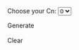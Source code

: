 <script src="https://cdnjs.cloudflare.com/ajax/libs/d3/3.5.6/d3.js"></script>

<br>

<script>
    function makeGraphNodesCycle(size) {
        var resultJson = {
            nodes: [],
            links: []
        };

        var n, i, j, x, y;
        var matrix = [];

        for (n = 0; n < size; n++) {
            resultJson.nodes.push({
                name: n + 1,
                group: n
            });

            matrix.push([]);
            for (x = 0; x < size; x++) {
                matrix[n].push(0);
            }
        }

        matrix[0][1] = 1;
        matrix[0][size - 1] = 1;
        matrix[size - 1][0] = 1;
        matrix[size - 1][size - 2] = 1;

        for (y = 1; y < size - 1; y++) {
            matrix[y - 1][y + 1] = 1;
        }

        for (i = 0; i < matrix.length; i++) {
            for (j = 0; j < matrix.length; j++) {
                if (matrix[i][j] === 1) {
                    resultJson.links.push({
                        source: i,
                        target: j,
                        value: 3
                    })
                }
            }
        }
        return resultJson;
    }

    function getDropDownList(optionList) {
        var combo = $("<select class='subcycles'></select>");

        $.each(optionList, function(i, el) {
            combo.append("<option>" + el + "</option>");
        });

        $("#form #cycles").append(combo);
    }

    /** 
     * Cn is an array of K-graphs [2,2,2] = k2,k2,k2
     * The cycle size is the number of elements in Cn
     *
     * Note: comments referencing "original cycle" mean the 
     * non-converted cycle of size N "old" vertices.
     * The "transformed" cycle is the cycle that has each
     * "new" vertex transformed to K graphs
     */
    function getMatrix(Cn) {
        var matrix = [];

        // count the number of vertices 
        // (dont' just do cycle size * k size, we might have different k sizes at some point)
        var totalCount = 0;
        for (var i = 0; i < Cn.length; i++)
        for (var j = 0; j < Cn[i]; j++)
        totalCount++;

        // we need to calculate a "new index" for each vertex in the original cycle
        var newIndex = 0;

        // we know there are totalCount number of new vertices
        for (var i = 0; i < totalCount; i++) {

            // Cn[i] is the K graph size at this "old" vertex
            for (var j = 0; j < Cn[i]; j++) {

                // initialize the matrix row
                matrix[newIndex] = [];

                // initialize all adjacencies to 0
                for (var k = 0; k < totalCount; k++)
                matrix[newIndex][k] = 0;

                // calculate the shift from [newIndex][0] for this grouping of adjacencies
                var shift = (i - 1) * Cn[(i - 1 + Cn.length) % Cn.length];
                shift = (shift + totalCount) % totalCount;

                // put the shifted group into the matrix
                for (var k = shift; k < shift + 3 * Cn[i]; k++) {
                    var subidx = k % totalCount;
                    if (subidx != newIndex) {
                        matrix[newIndex][subidx] = 1;
                    }
                }

                // increment the next new index
                newIndex++;
            }
        }
        return matrix;
    }



    function clear() {

        d3.select("svg").remove();

    }

    function makeGraphNodes(matrix, matrixInput) {
        var resultJson = {
            nodes: [],
            links: []
        };
        var n, i, j, name, y, counter = 0,
            linkValue;

        for (n = 0; n < matrixInput.length; n++) {
            for (y = 0; y < matrixInput[n]; y++) {
                counter++;
                resultJson.nodes.push({
                    id: counter - 1,
                    name: counter,
                    group: n + 1
                });
            }
        }

        for (i = 0; i < matrix.length; i++) {
            for (j = 0; j < matrix.length; j++) {
                if (matrix[i][j] === 1) {
                    if (resultJson.nodes[i].group === resultJson.nodes[j].group) {
                        linkValue = 20;
                    } else linkValue = 4;

                    resultJson.links.push({
                        source: i,
                        target: j,
                        value: linkValue
                    })

                }
            }
        }

        return resultJson;
        //{
        //"nodes":[
        //{"name":"node0","group":1},
        //"links":[
        //{"source":"node0","target":"node1","value":3}
        //] };  
    }
</script>
<br>
<script src="https://ajax.googleapis.com/ajax/libs/jquery/2.1.3/jquery.min.js"></script>
<br>
<form id="form">Choose your Cn:
    <select id='cycleSize'>
        <option value="0">0</option>
        <option value="3">3</option>
        <option value="4">4</option>
        <option value="5">5</option>
        <option value="6">6</option>
        <option value="7">7</option>
    </select>
    <div id="cycles"></div>
</form>
<div id="generate">Generate</div>
<br>
<div style="width: 960px; height: 500px;" id="graph"><div>
<div id="clear">Clear</div>
<script>
<br>
$('#cycleSize').change(function () {
    var size = parseInt($("#cycleSize").val());
    $(".subcycles").remove();

    $("#form #cycles").html("<p class='subcycles'>Select options: </p>");
    for (var i = 0; i < size; i++) {
        getDropDownList([2, 3, 4, 5]);
    }
    $("#form #cycles").append('<input id="bundle" class="subcycles" type="checkbox">Bundle<br>');
});

$("#generate").click(function () {
    clear();

    // get all the inputs into an array.
    var $inputs = $('#form :input');

    var matrixInput = [];
    $inputs.each(function () {
        matrixInput.push(parseInt($(this).val()));
    });
    var cycleSize = matrixInput.shift();
    var bundleBool = matrixInput.pop();
    bundleBool = $('#bundle').is(':checked');

    (function (cycleSize, bundleBool, matrixInput) {
        var width = 960,
            height = 500;
        var graph = makeGraphNodes(getMatrix(matrixInput), matrixInput);
        var color = d3.scale.category20();

        function myGraph(el) {
            // Add and remove elements on the graph object
            this.addNode = function (node) {
                nodes.push({
                    'id': node.id,
                        'group': node.group
                });
                update();
            }

            this.removeNode = function (id) {
                var i = 0;
                var n = findNode(id);
                while (i < links.length) {
                    if ((links[i]['source'] === n) || (links[i]['target'] == n)) links.splice(i, 1);
                    else i++;
                }
                var index = findNodeIndex(id);
                if (index !== undefined) {
                    nodes.splice(index, 1);
                    update();
                }
            }

            this.addLink = function (link) {
                var sourceNode = findNode(link.source);
                var targetNode = findNode(link.target);

                if ((sourceNode !== undefined) && (targetNode !== undefined)) {
                    links.push({
                        "source": sourceNode,
                            "target": targetNode,
                            "value": link.value
                    });
                    update();
                }
            }


            var findNode = function (id) {
                for (var i = 0; i < nodes.length; i++) {
                    if (nodes[i].id === id) return nodes[i]
                };
            }

            var findNodeIndex = function (id) {
                for (var i = 0; i < nodes.length; i++) {
                    if (nodes[i].id === id) return i
                };
            }

            // set up the D3 visualisation in the specified element
            var w = $("#graph").innerWidth(),
                h = $("#graph").innerHeight();

            var vis = this.vis = d3.select(el).append("svg:svg")
                .attr("width", w)
                .attr("height", h);

            var force = d3.layout.force()
                .gravity(.05)
                .linkDistance(function (d) {
                if (bundleBool) return width / d.value;
                else return width / 4;
            })
                .charge(-400)
                .size([w, h]);

            var nodes = force.nodes(),
                links = force.links();

            var update = function () {

                var link = vis.selectAll("line.link")
                    .data(links, function (d) {
                    return d.source.id + "-" + d.target.id;
                });

                link.enter().insert("line")
                    .attr("class", "link")
                    .style("stroke-width", function (d) {
                    return Math.sqrt(d.value);
                });

                link.exit().remove();

                var node = vis.selectAll("g.node")
                    .data(nodes, function (d) {
                    return d.id;
                });

                var nodeEnter = node.enter().append("g")
                    .attr("class", "node")
                    .call(force.drag);

                nodeEnter.append("text")
                    .attr("class", "nodetext")
                    .attr("dx", 12)
                    .attr("dy", ".35em")
                    .text(function (d) {
                    return d.id
                });

                nodeEnter.append("circle")
                    .attr("class", "node")
                    .attr("r", 12)
                    .style("fill", function (d) {
                    return color(d.group);
                })
                    .call(force.drag);

                node.exit().remove();

                force.on("tick", function () {
                    link.attr("x1", function (d) {
                        return d.source.x;
                    })
                        .attr("y1", function (d) {
                        return d.source.y;
                    })
                        .attr("x2", function (d) {
                        return d.target.x;
                    })
                        .attr("y2", function (d) {
                        return d.target.y;
                    });

                    node.attr("transform", function (d) {
                        return "translate(" + d.x + "," + d.y + ")";
                    });
                });

                // Restart the force layout.
                force.start();
            }

            // Make it all go
            update();
        }
        var includedNodes = new Array();
        mygraph = new myGraph("#graph");
        setTimeout(function () {

            var i, j, y, n, counter = -1;
            for (i = 0; i < cycleSize; i++) {
                for (j = 0; j < matrixInput[i]; j++) {
                    counter++;
                }

                mygraph.addNode(graph.nodes[counter]);
                includedNodes.push(counter);
            }
            for (y = 0; y < graph.links.length; y++) {
                if (includedNodes.indexOf(graph.links[y].source) >= 0 && includedNodes.indexOf(graph.links[y].target) >= 0) {
                    mygraph.addLink(graph.links[y]);
                }
            }
        }, 0);

        setTimeout(function () {
            var i, j, y, n, counter = 0,
                x, newNodes = [];
            for (i = 0; i < cycleSize; i++) {
                for (j = 0; j < matrixInput[i]; j++) {
                    counter++;
                }
            }

            for (x = 0; x < counter; x++) {
                if (includedNodes.indexOf(x) === -1) {
                    mygraph.addNode(graph.nodes[x]);
                    newNodes.push(x);
                }
            }

            for (y = 0; y < graph.links.length; y++) {
                if (newNodes.indexOf(graph.links[y].source) >= 0) {
                    mygraph.addLink(graph.links[y]);
                }
            }
        }, 3000);

        setTimeout(function () {
            function splitMatrix(matrix, ksize) {
                var splits = [];
                for (var i = 1; i <= ksize; i += 2) {

                    // create a new copy of matrix as new split
                    var split = [];
                    for (var j = 0; j < matrix.length; j++) {
                        split[j] = [];
                        for (var k = 0; k < matrix[j].length; k++) {
                            split[j][k] = matrix[j][k];
                        }
                    }

                    // zero out the cross diagonal at this i size
                    for (var x = 0; x < matrix.length; x++) {
                        split[x][(x + i) % split[x].length] = 0;
                        split[x][((x - i) + split[x].length) % split[x].length] = 0;
                    }

                    // track split
                    splits.push(split);
                }
                return splits;
            }

            var i, j, counter = 0,
                x, y, z, o;
            for (i = 0; i < cycleSize; i++) {
                for (j = 0; j < matrixInput[i]; j++) {
                    counter++;
                }
            }

            for (x = 0; x < counter; x++) {
                mygraph.removeNode(x);
            }

            var splitMatrices = splitMatrix(getMatrix(matrixInput), matrixInput[0] + matrixInput[1]);

            var graph = makeGraphNodes(splitMatrices[0], matrixInput);
            var addedGraphs = [];

            for (o = 0; o < splitMatrices.length; o++) {
                var div = '<div id=graph' + o + '></div>';
                $("body").append(div)

                addedGraphs.push(new myGraph("#graph" + o));
            }


            var m, newGraph;
            for (m = 0; m < addedGraphs.length; m++) {
                newGraph = makeGraphNodes(splitMatrices[m], matrixInput);
                for (y = 0; y < graph.nodes.length; y++) {
                    addedGraphs[m].addNode(newGraph.nodes[y]);
                }
                for (z = 0; z < graph.links.length; z++) {
                    addedGraphs[m].addLink(newGraph.links[z]);
                }

            }

        }, 6000);
    }(cycleSize, bundleBool, matrixInput))
});
</script>
